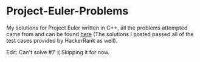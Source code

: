 # Project-Euler-Problems
My solutions for Project Euler written in C++, all the problems attempted came from and can be found [here](https://www.hackerrank.com/contests/projecteuler/challenges) (The solutions I posted passed all of the test cases provided by HackerRank as well).

Edit: Can't solve #7 :( Skipping it for now.
